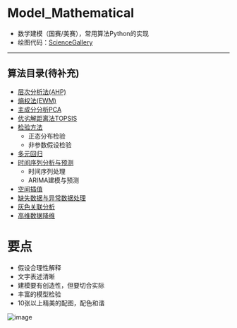 # Model_Mathematical

- 数学建模（国赛/美赛），常用算法Python的实现
- 绘图代码：[ScienceGallery](https://github.com/xwj770427414/ScienceGallery)
----------------------
## 算法目录(待补充)
- [层次分析法(AHP)](https://github.com/xwj770427414/Mathematical-modeling/tree/main/层次分析法AHP) 
- [熵权法(EWM)](https://github.com/xwj770427414/Mathematical-modeling/tree/main/熵权法EWM)
- [主成分分析PCA](https://github.com/xwj770427414/Mathematical-modeling/tree/main/主成分分析PCA)
- [优劣解距离法TOPSIS](https://github.com/xwj770427414/Mathematical-modeling/tree/main/优劣解距离法TOPSIS)
- [检验方法](https://github.com/xwj770427414/Mathematical-modeling/tree/main/检验方法) 
  - 正态分布检验
  - 非参数假设检验
- [多元回归](https://github.com/xwj770427414/Mathematical-modeling/tree/main/多元回归) 
- [时间序列分析与预测](https://github.com/xwj770427414/Mathematical-modeling/tree/main/时间序列分析与预测)
  - 时间序列处理
  - ARIMA建模与预测
- [空间插值](https://github.com/xwj770427414/Mathematical-modeling/tree/main/空间插值)
- [缺失数据与异常数据处理](https://github.com/xwj770427414/Mathematical-modeling/tree/main/缺失数据与异常数据处理)
- [灰色关联分析](https://github.com/xwj770427414/Mathematical-modeling/tree/main/灰色关联分析)
- [高维数据降维](https://github.com/xwj770427414/Mathematical-modeling/tree/main/高维数据降维)

# 要点

- 假设合理性解释
- 文字表述清晰
- 建模要有创造性，但要切合实际
- 丰富的模型检验
- 10张以上精美的配图，配色和谐

![image](https://github.com/hammershock/Model_Mathematical/assets/109429530/3a733a11-d4da-4898-bf90-19ba841ed2c6)
